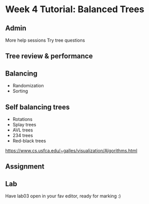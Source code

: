 # Week 4 Tutorial: Balanced Trees

## Admin
More help sessions
Try tree questions

## Tree review & performance

## Balancing
- Randomization
- Sorting 

## Self balancing trees
- Rotations
- Splay trees
- AVL trees
- 234 trees
- Red-black trees

https://www.cs.usfca.edu/~galles/visualization/Algorithms.html

## Assignment

## Lab
Have lab03 open in your fav editor, ready for marking :)

